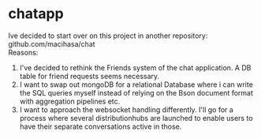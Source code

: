 # chatapp

Ive decided to start over on this project in another repository: github.com/macihasa/chat  
Reasons:
1. I've decided to rethink the Friends system of the chat application. A DB table for friend requests seems necessary.
2. I want to swap out mongoDB for a relational Database where i can write the SQL queries myself instead of relying on the Bson document format with aggregation pipelines etc. 
3. I want to approach the websocket handling differently. I'll go for a process where several distributionhubs are launched to enable users to have their separate conversations active in those. 
